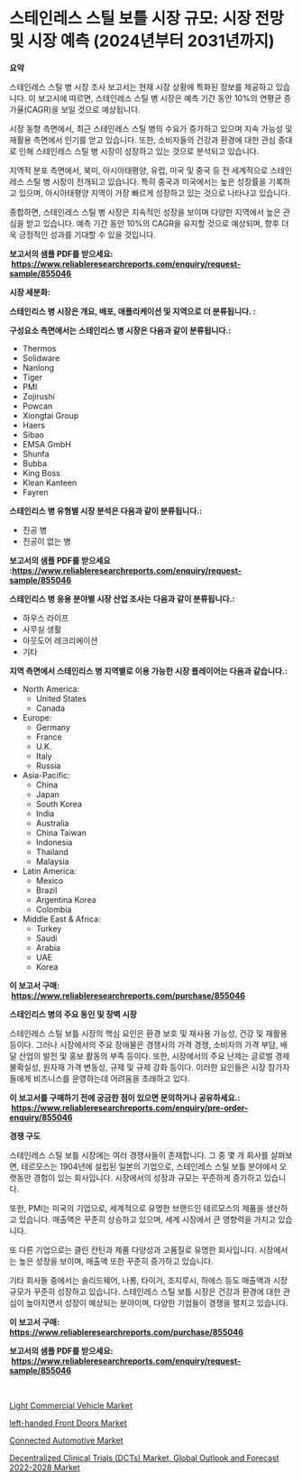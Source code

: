 <p><h1>스테인레스 스틸 보틀 시장 규모: 시장 전망 및 시장 예측 (2024년부터 2031년까지)</h1></p><p><strong>요약</strong></p>
<p><p>스테인레스 스틸 병 시장 조사 보고서는 현재 시장 상황에 특화된 정보를 제공하고 있습니다. 이 보고서에 따르면, 스테인레스 스틸 병 시장은 예측 기간 동안 10%의 연평균 증가율(CAGR)을 보일 것으로 예상됩니다.</p><p>시장 동향 측면에서, 최근 스테인레스 스틸 병의 수요가 증가하고 있으며 지속 가능성 및 재활용 측면에서 인기를 얻고 있습니다. 또한, 소비자들의 건강과 환경에 대한 관심 증대로 인해 스테인레스 스틸 병 시장이 성장하고 있는 것으로 분석되고 있습니다.</p><p>지역적 분포 측면에서, 북미, 아시아태평양, 유럽, 미국 및 중국 등 전 세계적으로 스테인레스 스틸 병 시장이 전개되고 있습니다. 특히 중국과 미국에서는 높은 성장률을 기록하고 있으며, 아시아태평양 지역이 가장 빠르게 성장하고 있는 것으로 나타나고 있습니다.</p><p>종합하면, 스테인레스 스틸 병 시장은 지속적인 성장을 보이며 다양한 지역에서 높은 관심을 받고 있습니다. 예측 기간 동안 10%의 CAGR을 유지할 것으로 예상되며, 향후 더욱 긍정적인 성과를 기대할 수 있을 것입니다.</p></p>
<p><strong>보고서의 샘플 PDF를 받으세요: &nbsp;<a href="https://www.reliableresearchreports.com/enquiry/request-sample/855046">https://www.reliableresearchreports.com/enquiry/request-sample/855046</a></strong></p>
<p><strong>시장 세분화:</strong></p>
<p><strong> 스테인리스 병 시장은 개요, 배포, 애플리케이션 및 지역으로 더 분류됩니다. :</strong></p>
<p><strong>구성요소 측면에서는 스테인리스 병 시장은 다음과 같이 분류됩니다.:</strong></p>
<p><ul><li>Thermos</li><li>Solidware</li><li>Nanlong</li><li>Tiger</li><li>PMI</li><li>Zojirushi</li><li>Powcan</li><li>Xiongtai Group</li><li>Haers</li><li>Sibao</li><li>EMSA GmbH</li><li>Shunfa</li><li>Bubba</li><li>King Boss</li><li>Klean Kanteen</li><li>Fayren</li></ul></p>
<p><strong> 스테인리스 병 유형별 시장 분석은 다음과 같이 분류됩니다.:</strong></p>
<p><ul><li>진공 병</li><li>진공이 없는 병</li></ul></p>
<p><strong>보고서의 샘플 PDF를 받으세요 :<a href="https://www.reliableresearchreports.com/enquiry/request-sample/855046">https://www.reliableresearchreports.com/enquiry/request-sample/855046</a></strong></p>
<p><strong> 스테인리스 병 응용 분야별 시장 산업 조사는 다음과 같이 분류됩니다.:</strong></p>
<p><ul><li>하우스 라이프</li><li>사무실 생활</li><li>아웃도어 레크리에이션</li><li>기타</li></ul></p>
<p><strong>지역 측면에서 스테인리스 병 지역별로 이용 가능한 시장 플레이어는 다음과 같습니다.:</strong></p>
<p><ul>
    <li>
        North America:
        <ul>
            <li>United States</li>
            <li>Canada</li>
        </ul>
    </li>
    <li>
        Europe:
        <ul>
            <li>Germany</li>
            <li>France</li>
            <li>U.K.</li>
            <li>Italy</li>
            <li>Russia</li>
        </ul>
    </li>
    <li>
        Asia-Pacific:
        <ul>
            <li>China</li>
            <li>Japan</li>
            <li>South Korea</li>
            <li>India</li>
            <li>Australia</li>
            <li>China Taiwan</li>
            <li>Indonesia</li>
            <li>Thailand</li>
            <li>Malaysia</li>
        </ul>
    </li>
    <li>
        Latin America:
        <ul>
            <li>Mexico</li>
            <li>Brazil</li>
            <li>Argentina Korea</li>
            <li>Colombia</li>
        </ul>
    </li>
    <li>
        Middle East & Africa:
        <ul>
            <li>Turkey</li>
            <li>Saudi</li>
            <li>Arabia</li>
            <li>UAE</li>
            <li>Korea</li>
        </ul>
    </li>
    </ul></p>
<p><strong>이 보고서 구매: &nbsp;<a href="https://www.reliableresearchreports.com/purchase/855046">https://www.reliableresearchreports.com/purchase/855046</a></strong></p>
<p><strong>스테인리스 병의 주요 동인 및 장벽 시장</strong></p>
<p><p>스테인레스 스틸 보틀 시장의 핵심 요인은 환경 보호 및 재사용 가능성, 건강 및 재활용 등이다. 그러나 시장에서의 주요 장애물은 경쟁사의 가격 경쟁, 소비자의 가격 부담, 배달 산업의 발전 및 홍보 활동의 부족 등이다. 또한, 시장에서의 주요 난제는 글로벌 경제 불확실성, 원자재 가격 변동성, 규제 및 규제 강화 등이다. 이러한 요인들은 시장 참가자들에게 비즈니스를 운영하는데 어려움을 초래하고 있다.</p></p>
<p><strong>이 보고서를 구매하기 전에 궁금한 점이 있으면 문의하거나 공유하세요.: &nbsp;<a href="https://www.reliableresearchreports.com/enquiry/pre-order-enquiry/855046">https://www.reliableresearchreports.com/enquiry/pre-order-enquiry/855046</a></strong></p>
<p><strong>경쟁 구도</strong></p>
<p><p>스테인레스 스틸 보틀 시장에는 여러 경쟁사들이 존재합니다. 그 중 몇 개 회사를 살펴보면, 테르모스는 1904년에 설립된 일본의 기업으로, 스테인레스 스틸 보틀 분야에서 오랫동안 경험이 있는 회사입니다. 시장에서의 성장과 규모는 꾸준하게 증가하고 있습니다. </p><p>또한, PMI는 미국의 기업으로, 세계적으로 유명한 브랜드인 테르모스의 제품을 생산하고 있습니다. 매출액은 꾸준히 상승하고 있으며, 세계 시장에서 큰 영향력을 가지고 있습니다. </p><p>또 다른 기업으로는 클린 칸틴과 제품 다양성과 고품질로 유명한 회사입니다. 시장에서는 높은 성장을 보이며, 매출액 또한 꾸준히 증가하고 있습니다.</p><p>기타 회사들 중에서는 솔리드웨어, 나롱, 타이거, 조지루시, 하에스 등도 매출액과 시장규모가 꾸준히 성장하고 있습니다. 스테인레스 스틸 보틀 시장은 건강과 환경에 대한 관심이 높아지면서 성장이 예상되는 분야이며, 다양한 기업들이 경쟁을 펼치고 있습니다.</p></p>
<p><strong>이 보고서 구매: &nbsp; <a href="https://www.reliableresearchreports.com/purchase/855046">https://www.reliableresearchreports.com/purchase/855046</a></strong></p>
<p><strong>보고서의 샘플 PDF를 받으세요: &nbsp;<a href="https://www.reliableresearchreports.com/enquiry/request-sample/855046">https://www.reliableresearchreports.com/enquiry/request-sample/855046</a></strong><strong></strong></p>
<p>&nbsp;</p>
<p><p><a href="https://github.com/bmorecock/Market-Research-Report-List-2/blob/main/light-commercial-vehicle-market.md">Light Commercial Vehicle Market</a></p><p><a href="https://boundless-drawbridge-702.notion.site/left-handed-Front-Doors-Market-Size-Growing-and-Forecasted-for-period-from-2024-2031-and-provides--c26a71e5ec7d48cda63c182c9606db2d">left-handed Front Doors Market</a></p><p><a href="https://github.com/jsmusil/Market-Research-Report-List-2/blob/main/connected-automotive-market.md">Connected Automotive Market</a></p><p><a href="https://view.publitas.com/reportprime-1/decoding-the-decentralized-clinical-trials-dcts-market-global-outlook-and-forecast-2022-2028-market-a-deep-dive-into-the-latest-market-trends-market-segmentation-and-competitive-analysis/">Decentralized Clinical Trials (DCTs) Market, Global Outlook and Forecast 2022-2028 Market</a></p></p>